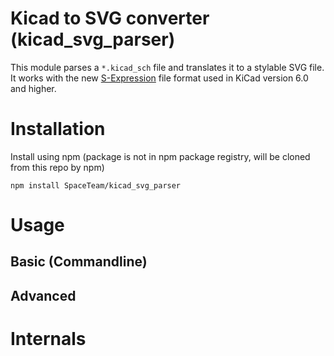 # Kicad to SVG converter (kicad_svg_parser)

This module parses a `*.kicad_sch` file and translates it to a stylable SVG file. It works with the new [S-Expression](https://dev-docs.kicad.org/en/file-formats/sexpr-schematic/) file format used in KiCad version 6.0 and higher.

# Installation

Install using npm (package is not in npm package registry, will be cloned from this repo by npm)

```
npm install SpaceTeam/kicad_svg_parser
```

# Usage

## Basic (Commandline)

## Advanced

# Internals